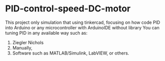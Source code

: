 # PID-control-speed-DC-motor
This project only simulation that using tinkercad, focusing on how code PID into Arduino or any microcontroller with ArduinoIDE without library
You can tuning PID in any available way such as:
1. Ziegler Nichols
2. Manually,
3. Software such as MATLAB/Simulink, LabVIEW, or others.
